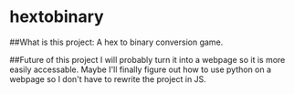 # hextobinary
##What is this project: 
A hex to binary conversion game.

##Future of this project
I will probably turn it into a webpage so it is more easily accessable. Maybe I'll finally figure out how to use python on a webpage so I don't have to rewrite the project in JS.
